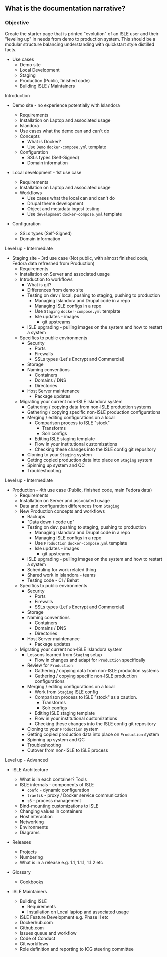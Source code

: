 ## What is the documentation narrative?

### Objective
Create the starter page that is printed "evolution" of an ISLE user and their "leveling up" in needs from demo to production system. This should be a modular structure balancing understanding with quickstart style distilled facts. 

* Use cases
  * Demo site
  * Local Development
  * Staging 
  * Production (Public, finished code)
  * Building ISLE / Maintainers

Introduction 
* Demo site  - no experience potentially with Islandora
  * Requirements
  * Installation on Laptop and associated usage
  * Islandora
  * Use cases  what the demo can and can't do
  * Concepts
    * What is Docker?
    * Use `Demo` `docker-compose.yml` template
  * Configuration  
    * SSLs types (Self-Signed)
    * Domain information

* Local development - 1st use case
  * Requirements
  * Installation on Laptop and associated usage
  * Workflows
    * Use cases what the local can and can't do
    * Drupal theme development
    * Object and metadata ingest testing
    * Use `development` `docker-compose.yml` template
* Configuration  
  * SSLs types (Self-Signed)
  * Domain information

Level up - Intermediate
* Staging site - 3rd use case (Not public, with almost finished code, Fedora data refreshed from Production)
  * Requirements
  * Installation on Server and associated usage
  * Introduction to workflows
    * What is git?
    * Differences from demo site
    * Testing on dev / local, pushing to staging, pushing to production
      * Managing Islandora and Drupal code in a repo
      * Managing ISLE configs in a repo
       * Use `Staging` `docker-compose.yml` template
       * Isle updates - images
         * git upstreams
    * ISLE upgrading - pulling images on the system and how to restart a system
  * Specifics to public environments
    * Security
      * Ports
      * Firewalls
      * SSLs types (Let's Encrypt and Commercial)
    * Storage
    * Naming conventions
      * Containers
      * Domains / DNS
      * Directories
    * Host Server maintenance 
      * Package updates       
   * Migrating your current non-ISLE Islandora system
     * Gathering / copying data from non-ISLE production systems
     * Gathering / copying specific non-ISLE production configurations
     * Merging / editing configurations on a local
       * Comparison process to ISLE "stock"
         * Transforms
         * Solr configs
       * Editing ISLE staging template 
       * Flow in your institutional customizations
       * Checking these changes into the ISLE config git repository
     * Cloning to your `Staging` system  
     * Getting copied production data into place on `Staging` system
     * Spinning up system and QC
     * Troubleshooting

Level up - Intermediate
* Production - 4th use case (Public, finished code, main Fedora data)
  * Requirements
  * Installation on Server and associated usage
  * Data and configuration differences from `Staging`
  * New Production concepts and workflows
    * Backups
    * "Data down / code up"
    * Testing on dev, pushing to staging, pushing to production
      * Managing Islandora and Drupal code in a repo
      * Managing ISLE configs in a repo
       * Use `Production` `docker-compose.yml` template
       * Isle updates - images
         * git upstreams
    * ISLE upgrading - pulling images on the system and how to restart a system
    * Scheduling for work related thing
    * Shared work in Islandora - teams
    * Testing code - CI / Behat
  * Specifics to public environments
    * Security
      * Ports
      * Firewalls
      * SSLs types (Let's Encrypt and Commercial)      
    * Storage
    * Naming conventions
      * Containers
      * Domains / DNS
      * Directories
    * Host Server maintenance 
      * Package updates 
   * Migrating your current non-ISLE Islandora system
     * Lessons learned from `Staging` setup
       * Flow in changes and adapt for `Production` specifically
     * Review for `Production`  
       * Gathering / copying data from non-ISLE production systems
       * Gathering / copying specific non-ISLE production configurations
     * Merging / editing configurations on a local
       * Work from `Staging` ISLE config
       * Comparison process to ISLE "stock" as a caution.
         * Transforms
         * Solr configs
       * Editing ISLE staging template 
       * Flow in your institutional customizations
       * Checking these changes into the ISLE config git repository
     * Cloning to your `Production` system  
     * Getting copied production data into place on `Production` system
     * Spinning up system and QC
     * Troubleshooting
     * Cutover from non-ISLE to ISLE process

Level up - Advanced

* ISLE Architecture
  * What is in each container? Tools
  * ISLE internals - components of ISLE 
    * `confd` - dynamic configuration
    * `traefik` - proxy / Docker service communication
    * `s6` - process management
  * Bind-mounting customizations to ISLE
  * Changing values in containers
  * Host interaction
  * Networking
  * Environments
  * Diagrams
* Releases
  * Projects
  * Numbering
  * What is in a release e.g. 1.1, 1.1.1, 1.1.2 etc
* Glossary
  * Cookbooks

* ISLE Maintainers
  * Building ISLE
    * Requirements
    * Installation on Local laptop and associated usage
  * ISLE Feature Development e.g. Phase II etc
  * Dockerhub.com
  * Github.com
  * Issues queue and workflow
  * Code of Conduct
  * Git workflows
  * Role definition and reporting to ICG steering committee
